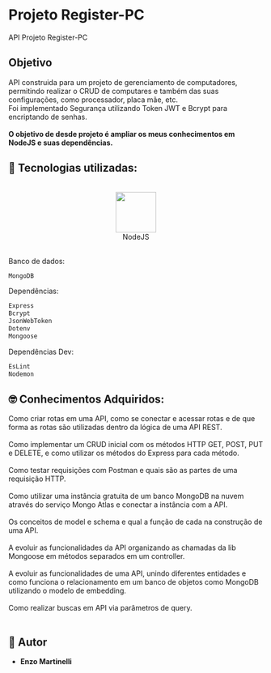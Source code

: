 # Projeto Register-PC

API Projeto Register-PC

## Objetivo

API construida para um projeto de gerenciamento de computadores, permitindo realizar o CRUD de computares e também das suas configurações, como processador, placa mãe, etc.<br>
Foi implementado Segurança utilizando Token JWT e Bcrypt para encriptando de senhas.<br><br>
<strong>O objetivo de desde projeto é ampliar os meus conhecimentos em NodeJS e suas dependências.</strong>

## 🔨 Tecnologias utilizadas:
<br>
<div align="center">
  <img src="https://media0.giphy.com/media/kdFc8fubgS31b8DsVu/giphy.gif?cid=6c09b952dhwk9bqgz0bqz22reneg02ieh74gta1xqkvera4t&ep=v1_stickers_related&rid=giphy.gif&ct=s" width="80px"><br>NodeJS<br><br>
</div>

Banco de dados:
```bash 
MongoDB
```

Dependências:
```bash 
Express
Bcrypt
JsonWebToken
Dotenv
Mongoose
```
Dependências Dev:
```bash 
EsLint
Nodemon
```

## 🤓 Conhecimentos Adquiridos:

Como criar rotas em uma API, como se conectar e acessar rotas e de que forma as rotas são utilizadas dentro da lógica de uma API REST.<br><br>
Como implementar um CRUD inicial com os métodos HTTP GET, POST, PUT e DELETE, e como utilizar os métodos do Express para cada método.<br><br>
Como testar requisições com Postman e quais são as partes de uma requisição HTTP.<br><br>
Como utilizar uma instância gratuita de um banco MongoDB na nuvem através do serviço Mongo Atlas e conectar a instância com a API.<br><br>
Os conceitos de model e schema e qual a função de cada na construção de uma API.<br><br>
A evoluir as funcionalidades da API organizando as chamadas da lib Mongoose em métodos separados em um controller.<br><br>
A evoluir as funcionalidades de uma API, unindo diferentes entidades e como funciona o relacionamento em um banco de objetos como MongoDB utilizando o modelo de embedding.<br><br>
Como realizar buscas em API via parâmetros de query.<br><br>


## 👥 Autor
  - **Enzo Martinelli**
